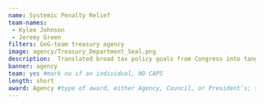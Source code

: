 ```yaml
---
name: Systemic Penalty Relief
team-names: 
 - Kylee Johnson
 - Jeremy Green
filters: GoG-team treasury agency
image: agency/Treasury_Department_Seal.png
description:  Translated broad tax policy goals from Congress into tangible computer programming changes for IRS technology systems. The team updated more than 140 IT systems and 500 tax products, resulting in effective, timely implementation of tax legislation. 
banner: agency
team: yes #mark no if an individual, NO CAPS 
length: short
award: Agency #type of award, either Agency, Council, or President's; this is case sensitive so make sure to match the options listed exactly. This section generates the format of the card
---
```


